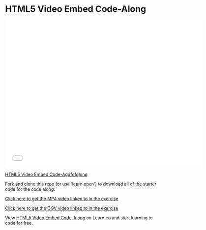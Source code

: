 # HTML5 Video Embed Code-Along

<iframe width="640" height="480" src="//www.youtube.com/embed/ymUxDt_mOxU?rel=0&modestbranding=1" frameborder="0" allowfullscreen></iframe>

<p><a href="https://www.youtube.com/watch?v=ymUxDt_mOxU">HTML5 Video Embed Code-Agdfdfglong</a></p>

Fork and clone this repo (or use 'learn open') to download all of the starter code for the code along.

[Click here to get the MP4 video linked to in the exercise](http://ironboard-curriculum-content.s3.amazonaws.com/front-end/lab-assets/real-estate.mp4)

[Click here to get the OGV video linked to in the exercise](http://ironboard-curriculum-content.s3.amazonaws.com/front-end/lab-assets/real-estate.ogv)

<p data-visibility='hidden'>View <a href='https://learn.co/lessons/html5-video-embed-code-along' title='HTML5 Video Embed Code-Along'>HTML5 Video Embed Code-Along</a> on Learn.co and start learning to code for free.</p>
